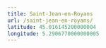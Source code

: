 ```yaml
---
title: Saint-Jean-en-Royans
url: /saint-jean-en-royans/
latitude: 45.016145200000004
longitude: 5.2906770000000005
---
```

